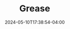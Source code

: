 ---
published: false
title: Grease
Theatre: ABET - All Beaches Experimental Theatre
Venue: John McManus Mainstage Theatre
date: 2024-05-10T17:38:54-04:00
opening_date: 2025-01-17
closing_date: 2025-02-02
showtimes:
  - 2025-01-17 19:30:00
  - 2025-01-18 19:30:00
  - 2025-01-19 14:00:00
  - 2025-01-24 19:30:00
  - 2025-01-25 19:30:00
  - 2025-01-26 14:00:00
  - 2025-01-31 19:30:00
  - 2025-02-01 19:30:00
  - 2025-02-02 14:00:00
featured_image: 2025-Grease.webp
featured_image_alt: 
featured_image_caption: Poster for 'Grease'
featured_image_attr: Poster by Josh Andrews
featured_image_attr_link: 
program:
Website: 
Tickets: https://3common.com/event/grease/6664951593b9406cc55dc4db
show_details: 
cast:
crew:
- Director: Lee Hamby
- Musical Director: Christian Nyman
- Choreographer: Jocelyn Geronimo
orchestra:
genres: 
Description: 
---